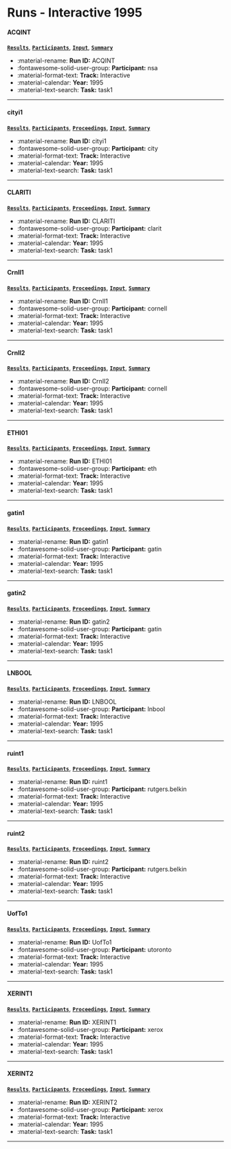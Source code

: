 # Runs - Interactive 1995 

#### ACQINT 
[**`Results`**](./results.md#acqint), [**`Participants`**](./participants.md#nsa), [**`Input`**](https://trec.nist.gov/results/trec4/trec4.results.input/tracks/interactive/TASK1/input.ACQINT), [**`Summary`**](https://trec.nist.gov/results/trec4/trec4.results.summary/tracks/interactive/TASK1/summary.ACQINT) 

- :material-rename: **Run ID:** ACQINT 
- :fontawesome-solid-user-group: **Participant:** nsa 
- :material-format-text: **Track:** Interactive 
- :material-calendar: **Year:** 1995 
- :material-text-search: **Task:** task1 

---
#### cityi1 
[**`Results`**](./results.md#cityi1), [**`Participants`**](./participants.md#city), [**`Proceedings`**](./proceedings.md#okapi-at-trec-4), [**`Input`**](https://trec.nist.gov/results/trec4/trec4.results.input/tracks/interactive/TASK1/input.cityi1), [**`Summary`**](https://trec.nist.gov/results/trec4/trec4.results.summary/tracks/interactive/TASK1/summary.cityi1) 

- :material-rename: **Run ID:** cityi1 
- :fontawesome-solid-user-group: **Participant:** city 
- :material-format-text: **Track:** Interactive 
- :material-calendar: **Year:** 1995 
- :material-text-search: **Task:** task1 

---
#### CLARITI 
[**`Results`**](./results.md#clariti), [**`Participants`**](./participants.md#clarit), [**`Proceedings`**](./proceedings.md#clarit-trec-4-experiments), [**`Input`**](https://trec.nist.gov/results/trec4/trec4.results.input/tracks/interactive/TASK1/input.CLARITI), [**`Summary`**](https://trec.nist.gov/results/trec4/trec4.results.summary/tracks/interactive/TASK1/summary.CLARITI) 

- :material-rename: **Run ID:** CLARITI 
- :fontawesome-solid-user-group: **Participant:** clarit 
- :material-format-text: **Track:** Interactive 
- :material-calendar: **Year:** 1995 
- :material-text-search: **Task:** task1 

---
#### CrnlI1 
[**`Results`**](./results.md#crnli1), [**`Participants`**](./participants.md#cornell), [**`Proceedings`**](./proceedings.md#new-retrieval-approaches-using-smart-trec-4), [**`Input`**](https://trec.nist.gov/results/trec4/trec4.results.input/tracks/interactive/TASK1/input.CrnlI1), [**`Summary`**](https://trec.nist.gov/results/trec4/trec4.results.summary/tracks/interactive/TASK1/summary.CrnlI1) 

- :material-rename: **Run ID:** CrnlI1 
- :fontawesome-solid-user-group: **Participant:** cornell 
- :material-format-text: **Track:** Interactive 
- :material-calendar: **Year:** 1995 
- :material-text-search: **Task:** task1 

---
#### CrnlI2 
[**`Results`**](./results.md#crnli2), [**`Participants`**](./participants.md#cornell), [**`Proceedings`**](./proceedings.md#new-retrieval-approaches-using-smart-trec-4), [**`Input`**](https://trec.nist.gov/results/trec4/trec4.results.input/tracks/interactive/TASK1/input.CrnlI2), [**`Summary`**](https://trec.nist.gov/results/trec4/trec4.results.summary/tracks/interactive/TASK1/summary.CrnlI2) 

- :material-rename: **Run ID:** CrnlI2 
- :fontawesome-solid-user-group: **Participant:** cornell 
- :material-format-text: **Track:** Interactive 
- :material-calendar: **Year:** 1995 
- :material-text-search: **Task:** task1 

---
#### ETHI01 
[**`Results`**](./results.md#ethi01), [**`Participants`**](./participants.md#eth), [**`Proceedings`**](./proceedings.md#highlighting-relevant-passages-for-users-of-the-interactive-spider-retrieval-system), [**`Input`**](https://trec.nist.gov/results/trec4/trec4.results.input/tracks/interactive/TASK1/input.ETHI01), [**`Summary`**](https://trec.nist.gov/results/trec4/trec4.results.summary/tracks/interactive/TASK1/summary.ETHI01) 

- :material-rename: **Run ID:** ETHI01 
- :fontawesome-solid-user-group: **Participant:** eth 
- :material-format-text: **Track:** Interactive 
- :material-calendar: **Year:** 1995 
- :material-text-search: **Task:** task1 

---
#### gatin1 
[**`Results`**](./results.md#gatin1), [**`Participants`**](./participants.md#gatin), [**`Proceedings`**](./proceedings.md#interactive-trec-4-at-georgia-tech), [**`Input`**](https://trec.nist.gov/results/trec4/trec4.results.input/tracks/interactive/TASK1/input.gatin1), [**`Summary`**](https://trec.nist.gov/results/trec4/trec4.results.summary/tracks/interactive/TASK1/summary.gatin1) 

- :material-rename: **Run ID:** gatin1 
- :fontawesome-solid-user-group: **Participant:** gatin 
- :material-format-text: **Track:** Interactive 
- :material-calendar: **Year:** 1995 
- :material-text-search: **Task:** task1 

---
#### gatin2 
[**`Results`**](./results.md#gatin2), [**`Participants`**](./participants.md#gatin), [**`Proceedings`**](./proceedings.md#interactive-trec-4-at-georgia-tech), [**`Input`**](https://trec.nist.gov/results/trec4/trec4.results.input/tracks/interactive/TASK1/input.gatin2), [**`Summary`**](https://trec.nist.gov/results/trec4/trec4.results.summary/tracks/interactive/TASK1/summary.gatin2) 

- :material-rename: **Run ID:** gatin2 
- :fontawesome-solid-user-group: **Participant:** gatin 
- :material-format-text: **Track:** Interactive 
- :material-calendar: **Year:** 1995 
- :material-text-search: **Task:** task1 

---
#### LNBOOL 
[**`Results`**](./results.md#lnbool), [**`Participants`**](./participants.md#lnbool), [**`Proceedings`**](./proceedings.md#boolean-system-revisited-its-performance-and-its-behavior), [**`Input`**](https://trec.nist.gov/results/trec4/trec4.results.input/tracks/interactive/TASK1/input.LNBOOL), [**`Summary`**](https://trec.nist.gov/results/trec4/trec4.results.summary/tracks/interactive/TASK1/summary.LNBOOL) 

- :material-rename: **Run ID:** LNBOOL 
- :fontawesome-solid-user-group: **Participant:** lnbool 
- :material-format-text: **Track:** Interactive 
- :material-calendar: **Year:** 1995 
- :material-text-search: **Task:** task1 

---
#### ruint1 
[**`Results`**](./results.md#ruint1), [**`Participants`**](./participants.md#rutgersbelkin), [**`Proceedings`**](./proceedings.md#using-relevance-feedback-and-ranking-in-interactive-searching), [**`Input`**](https://trec.nist.gov/results/trec4/trec4.results.input/tracks/interactive/TASK1/input.ruint1), [**`Summary`**](https://trec.nist.gov/results/trec4/trec4.results.summary/tracks/interactive/TASK1/summary.ruint1) 

- :material-rename: **Run ID:** ruint1 
- :fontawesome-solid-user-group: **Participant:** rutgers.belkin 
- :material-format-text: **Track:** Interactive 
- :material-calendar: **Year:** 1995 
- :material-text-search: **Task:** task1 

---
#### ruint2 
[**`Results`**](./results.md#ruint2), [**`Participants`**](./participants.md#rutgersbelkin), [**`Proceedings`**](./proceedings.md#using-relevance-feedback-and-ranking-in-interactive-searching), [**`Input`**](https://trec.nist.gov/results/trec4/trec4.results.input/tracks/interactive/TASK1/input.ruint2), [**`Summary`**](https://trec.nist.gov/results/trec4/trec4.results.summary/tracks/interactive/TASK1/summary.ruint2) 

- :material-rename: **Run ID:** ruint2 
- :fontawesome-solid-user-group: **Participant:** rutgers.belkin 
- :material-format-text: **Track:** Interactive 
- :material-calendar: **Year:** 1995 
- :material-text-search: **Task:** task1 

---
#### UofTo1 
[**`Results`**](./results.md#uofto1), [**`Participants`**](./participants.md#utoronto), [**`Proceedings`**](./proceedings.md#is-recall-relevant-an-analysis-of-how-user-interface-conditions-affect-strategies-and-performance-in-large-scale-text-retrieval), [**`Input`**](https://trec.nist.gov/results/trec4/trec4.results.input/tracks/interactive/TASK1/input.UofTo1), [**`Summary`**](https://trec.nist.gov/results/trec4/trec4.results.summary/tracks/interactive/TASK1/summary.UofTo1) 

- :material-rename: **Run ID:** UofTo1 
- :fontawesome-solid-user-group: **Participant:** utoronto 
- :material-format-text: **Track:** Interactive 
- :material-calendar: **Year:** 1995 
- :material-text-search: **Task:** task1 

---
#### XERINT1 
[**`Results`**](./results.md#xerint1), [**`Participants`**](./participants.md#xerox), [**`Proceedings`**](./proceedings.md#xerox-site-report-four-trec-4-tracks), [**`Input`**](https://trec.nist.gov/results/trec4/trec4.results.input/tracks/interactive/TASK1/input.XERINT1), [**`Summary`**](https://trec.nist.gov/results/trec4/trec4.results.summary/tracks/interactive/TASK1/summary.XERINT1) 

- :material-rename: **Run ID:** XERINT1 
- :fontawesome-solid-user-group: **Participant:** xerox 
- :material-format-text: **Track:** Interactive 
- :material-calendar: **Year:** 1995 
- :material-text-search: **Task:** task1 

---
#### XERINT2 
[**`Results`**](./results.md#xerint2), [**`Participants`**](./participants.md#xerox), [**`Proceedings`**](./proceedings.md#xerox-site-report-four-trec-4-tracks), [**`Input`**](https://trec.nist.gov/results/trec4/trec4.results.input/tracks/interactive/TASK1/input.XERINT2), [**`Summary`**](https://trec.nist.gov/results/trec4/trec4.results.summary/tracks/interactive/TASK1/summary.XERINT2) 

- :material-rename: **Run ID:** XERINT2 
- :fontawesome-solid-user-group: **Participant:** xerox 
- :material-format-text: **Track:** Interactive 
- :material-calendar: **Year:** 1995 
- :material-text-search: **Task:** task1 

---
